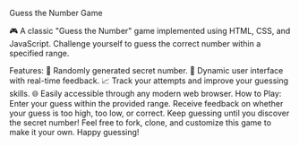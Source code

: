 Guess the Number Game

🎮 A classic "Guess the Number" game implemented using HTML, CSS, and JavaScript. Challenge yourself to guess the correct number within a specified range.

Features:
🤔 Randomly generated secret number.
🔄 Dynamic user interface with real-time feedback.
📈 Track your attempts and improve your guessing skills.
🌐 Easily accessible through any modern web browser.
How to Play:
Enter your guess within the provided range.
Receive feedback on whether your guess is too high, too low, or correct.
Keep guessing until you discover the secret number!
Feel free to fork, clone, and customize this game to make it your own. Happy guessing!
